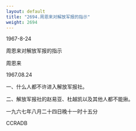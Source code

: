 ```yaml
---
layout: default
title: "2694.周恩来对解放军报的指示"
weight: 2694
---
```


1967-8-24

周恩来对解放军报的指示

周恩来

1967.08.24

一、什么人都不许进入解放军报社。

二、解放军报社的赵易亚、杜越凯以及其他人都不能揪。

一九六七年八月二十四日晚十一时十五分

CCRADB

